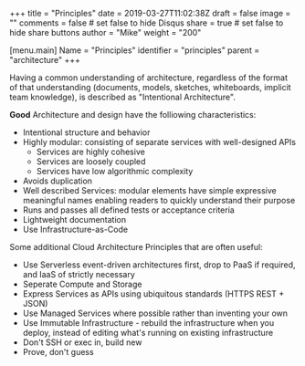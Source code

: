 +++
title = "Principles"
date = 2019-03-27T11:02:38Z
draft = false
image = ""
comments = false # set false to hide Disqus
share = true	# set false to hide share buttons
author = "Mike"
weight = "200"

[menu.main] 
    Name = "Principles" 
    identifier = "principles"
    parent = "architecture"
+++

Having a common understanding of architecture, regardless of the format of that understanding (documents, models, sketches, whiteboards, implicit team knowledge), is described as "Intentional Architecture".

**Good** Architecture and design have the folliowing characteristics:

* Intentional structure and behavior
* Highly modular: consisting of separate services with well-designed APIs
    * Services are highly cohesive
    * Services are loosely coupled
    * Services have low algorithmic complexity
* Avoids duplication
* Well described Services: modular elements have simple expressive meaningful names enabling readers to quickly understand their purpose
* Runs and passes all defined tests or acceptance criteria
* Lightweight documentation
* Use Infrastructure-as-Code

Some additional Cloud Architecture Principles that are often useful:

* Use Serverless event-driven architectures first, drop to PaaS if required, and IaaS of strictly necessary
* Seperate Compute and Storage
* Express Services as APIs using ubiquitous standards (HTTPS REST + JSON)
* Use Managed Services where possible rather than inventing your own
* Use Immutable Infrastructure - rebuild the infrastructure when you deploy, instead of editing what's running on existing infrastructure
* Don't SSH or exec in, build new
* Prove, don't guess


